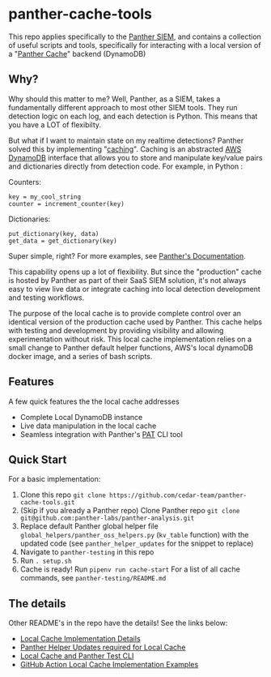 # panther-cache-tools
This repo applies specifically to the [Panther SIEM](https://panther.com/), and contains a collection of useful scripts and tools, specifically for interacting with a local version of a "[Panther Cache](https://docs.panther.com/writing-detections/caching)" backend (DynamoDB)


## Why?
Why should this matter to me? Well, Panther, as a SIEM, takes a fundamentally different approach to most other SIEM tools. They run detection logic on each log, and each detection is Python. This means that you have a LOT of flexibilty. 

But what if I want to maintain state on my realtime detections? Panther solved this by implementing "[caching](https://docs.panther.com/writing-detections/caching)". Caching is an abstracted [AWS DynamoDB](https://docs.aws.amazon.com/amazondynamodb/latest/developerguide/Introduction.html) interface that allows you to store and manipulate key/value pairs and dictionaries directly from detection code. For example, in Python :

Counters:
 ```
 key = my_cool_string
 counter = increment_counter(key) 
 ```

Dictionaries:
 ```
 put_dictionary(key, data)
 get_data = get_dictionary(key)
 ```
Super simple, right? For more examples, see [Panther's Documentation](https://docs.panther.com/detections/caching).

This capability opens up a lot of flexibility. But since the "production" cache is hosted by Panther as part of their SaaS SIEM solution, it's not always easy to view live data or integrate caching into local detection development and testing workflows.

The purpose of the local cache is to provide complete control over an identical version of the production cache used by Panther. This cache helps with testing and development by providing visibility and allowing experimentation without risk. This local cache implementation relies on a small change to Panther default helper functions, AWS's local dynamoDB docker image, and a series of bash scripts. 

## Features
A few quick features the the local cache addresses
- Complete Local DynamoDB instance
- Live data manipulation in the local cache
- Seamless integration with Panther's [PAT](https://docs.panther.com/panther-developer-workflows/ci-cd/deployment-workflows/pat) CLI tool 

## Quick Start
For a basic implementation:
1. Clone this repo 
`git clone https://github.com/cedar-team/panther-cache-tools.git`
2. (Skip if you already a Panther repo) Clone Panther repo 
`git clone git@github.com:panther-labs/panther-analysis.git`
3. Replace default Panther global helper file `global_helpers/panther_oss_helpers.py` (`kv_table` function) with the updated code (see `panther_helper_updates` for the snippet to replace)
4. Navigate to `panther-testing` in this repo
5. Run `. setup.sh`
6. Cache is ready! Run `pipenv run cache-start`
For a list of all cache commands, see `panther-testing/README.md`

## The details
Other README's in the repo have the details! See the links below: 
- [Local Cache Implementation Details](https://github.com/cedar-team/panther-cache-tools/tree/main/local-cache#readme)
- [Panther Helper Updates required for Local Cache](https://github.com/cedar-team/panther-cache-tools/tree/main/panther-helper-updates#readme)
- [Local Cache and Panther Test CLI](https://github.com/cedar-team/panther-cache-tools/tree/main/panther-testing#readme)
- [GitHub Action Local Cache Implementation Examples](https://github.com/cedar-team/panther-cache-tools/tree/main/github-actions#readme)
